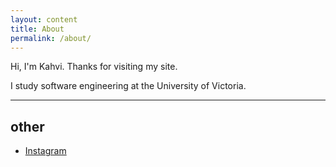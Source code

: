 ```yaml
---
layout: content
title: About
permalink: /about/
---
```

Hi, I'm Kahvi. Thanks for visiting my site.

I study software engineering at the University of Victoria.

----

## other

- [Instagram](https://www.instagram.com/iamkahvi)

